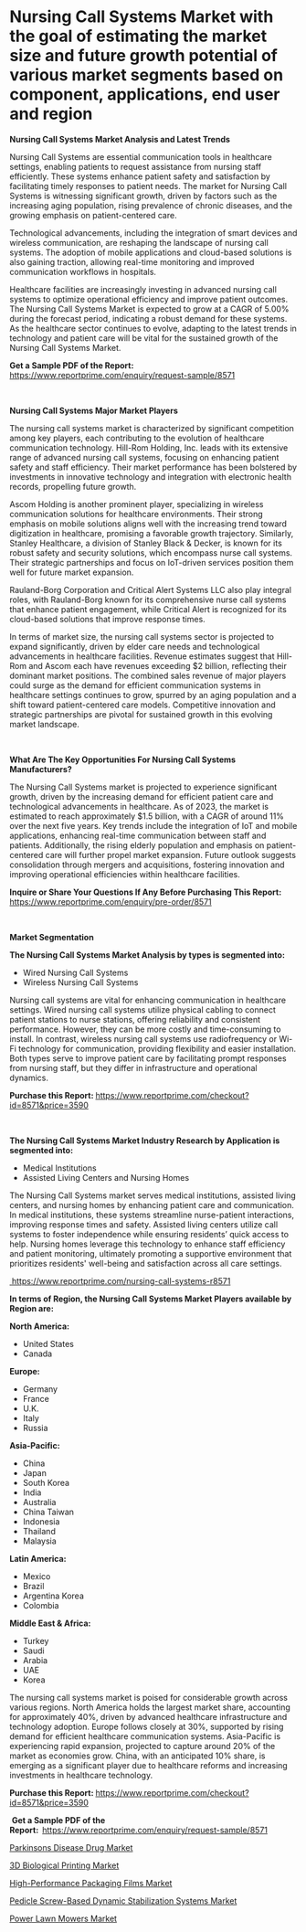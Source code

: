 <p><h1>Nursing Call Systems Market with the goal of estimating the market size and future growth potential of various market segments based on component, applications, end user and region</h1></p><p><strong>Nursing Call Systems Market Analysis and Latest Trends</strong></p>
<p><p>Nursing Call Systems are essential communication tools in healthcare settings, enabling patients to request assistance from nursing staff efficiently. These systems enhance patient safety and satisfaction by facilitating timely responses to patient needs. The market for Nursing Call Systems is witnessing significant growth, driven by factors such as the increasing aging population, rising prevalence of chronic diseases, and the growing emphasis on patient-centered care. </p><p>Technological advancements, including the integration of smart devices and wireless communication, are reshaping the landscape of nursing call systems. The adoption of mobile applications and cloud-based solutions is also gaining traction, allowing real-time monitoring and improved communication workflows in hospitals. </p><p>Healthcare facilities are increasingly investing in advanced nursing call systems to optimize operational efficiency and improve patient outcomes. The Nursing Call Systems Market is expected to grow at a CAGR of 5.00% during the forecast period, indicating a robust demand for these systems. As the healthcare sector continues to evolve, adapting to the latest trends in technology and patient care will be vital for the sustained growth of the Nursing Call Systems Market.</p></p>
<p><strong>Get a Sample PDF of the Report:&nbsp;</strong> <a href="https://www.reportprime.com/enquiry/request-sample/8571">https://www.reportprime.com/enquiry/request-sample/8571</a></p>
<p>&nbsp;</p>
<p><strong>Nursing Call Systems Major Market Players</strong></p>
<p><p>The nursing call systems market is characterized by significant competition among key players, each contributing to the evolution of healthcare communication technology. Hill-Rom Holding, Inc. leads with its extensive range of advanced nursing call systems, focusing on enhancing patient safety and staff efficiency. Their market performance has been bolstered by investments in innovative technology and integration with electronic health records, propelling future growth.</p><p>Ascom Holding is another prominent player, specializing in wireless communication solutions for healthcare environments. Their strong emphasis on mobile solutions aligns well with the increasing trend toward digitization in healthcare, promising a favorable growth trajectory. Similarly, Stanley Healthcare, a division of Stanley Black & Decker, is known for its robust safety and security solutions, which encompass nurse call systems. Their strategic partnerships and focus on IoT-driven services position them well for future market expansion.</p><p>Rauland-Borg Corporation and Critical Alert Systems LLC also play integral roles, with Rauland-Borg known for its comprehensive nurse call systems that enhance patient engagement, while Critical Alert is recognized for its cloud-based solutions that improve response times. </p><p>In terms of market size, the nursing call systems sector is projected to expand significantly, driven by elder care needs and technological advancements in healthcare facilities. Revenue estimates suggest that Hill-Rom and Ascom each have revenues exceeding $2 billion, reflecting their dominant market positions. The combined sales revenue of major players could surge as the demand for efficient communication systems in healthcare settings continues to grow, spurred by an aging population and a shift toward patient-centered care models. Competitive innovation and strategic partnerships are pivotal for sustained growth in this evolving market landscape.</p></p>
<p>&nbsp;</p>
<p><strong>What Are The Key Opportunities For Nursing Call Systems Manufacturers?</strong></p>
<p><p>The Nursing Call Systems market is projected to experience significant growth, driven by the increasing demand for efficient patient care and technological advancements in healthcare. As of 2023, the market is estimated to reach approximately $1.5 billion, with a CAGR of around 11% over the next five years. Key trends include the integration of IoT and mobile applications, enhancing real-time communication between staff and patients. Additionally, the rising elderly population and emphasis on patient-centered care will further propel market expansion. Future outlook suggests consolidation through mergers and acquisitions, fostering innovation and improving operational efficiencies within healthcare facilities.</p></p>
<p><strong>Inquire or Share Your Questions If Any Before Purchasing This Report:</strong> <a href="https://www.reportprime.com/enquiry/pre-order/8571">https://www.reportprime.com/enquiry/pre-order/8571</a></p>
<p>&nbsp;</p>
<p><strong>Market Segmentation</strong></p>
<p><strong>The Nursing Call Systems Market Analysis by types is segmented into:</strong></p>
<p><ul><li>Wired Nursing Call Systems</li><li>Wireless Nursing Call Systems</li></ul></p>
<p><p>Nursing call systems are vital for enhancing communication in healthcare settings. Wired nursing call systems utilize physical cabling to connect patient stations to nurse stations, offering reliability and consistent performance. However, they can be more costly and time-consuming to install. In contrast, wireless nursing call systems use radiofrequency or Wi-Fi technology for communication, providing flexibility and easier installation. Both types serve to improve patient care by facilitating prompt responses from nursing staff, but they differ in infrastructure and operational dynamics.</p></p>
<p><strong>Purchase this Report:&nbsp;</strong><a href="https://www.reportprime.com/checkout?id=8571&price=3590">https://www.reportprime.com/checkout?id=8571&price=3590</a></p>
<p>&nbsp;</p>
<p><strong>The Nursing Call Systems Market Industry Research by Application is segmented into:</strong></p>
<p><ul><li>Medical Institutions</li><li>Assisted Living Centers and Nursing Homes</li></ul></p>
<p><p>The Nursing Call Systems market serves medical institutions, assisted living centers, and nursing homes by enhancing patient care and communication. In medical institutions, these systems streamline nurse-patient interactions, improving response times and safety. Assisted living centers utilize call systems to foster independence while ensuring residents’ quick access to help. Nursing homes leverage this technology to enhance staff efficiency and patient monitoring, ultimately promoting a supportive environment that prioritizes residents' well-being and satisfaction across all care settings.</p></p>
<p><a href="https://www.reportprime.com/nursing-call-systems-r8571">&nbsp;https://www.reportprime.com/nursing-call-systems-r8571</a></p>
<p><strong>In terms of Region, the Nursing Call Systems Market Players available by Region are:</strong></p>
<p>
    <p> <strong> North America: </strong>
        <ul>
            <li>United States</li>
            <li>Canada</li>
        </ul>
        </p> 
    <p> <strong> Europe: </strong>
        <ul>
            <li>Germany</li>
            <li>France</li>
            <li>U.K.</li>
            <li>Italy</li>
            <li>Russia</li>
        </ul>
        </p> 
    <p> <strong> Asia-Pacific: </strong>
        <ul>
            <li>China</li>
            <li>Japan</li>
            <li>South Korea</li>
            <li>India</li>
            <li>Australia</li>
            <li>China Taiwan</li>
            <li>Indonesia</li>
            <li>Thailand</li>
            <li>Malaysia</li>
        </ul>
        </p> 
    <p> <strong> Latin America: </strong>
        <ul>
            <li>Mexico</li>
            <li>Brazil</li>
            <li>Argentina Korea</li>
            <li>Colombia</li>
        </ul>
        </p> 
    <p> <strong> Middle East & Africa: </strong>
        <ul>
            <li>Turkey</li>
            <li>Saudi</li>
            <li>Arabia</li>
            <li>UAE</li>
            <li>Korea</li>
        </ul>
    </p>
    </p>
<p><p>The nursing call systems market is poised for considerable growth across various regions. North America holds the largest market share, accounting for approximately 40%, driven by advanced healthcare infrastructure and technology adoption. Europe follows closely at 30%, supported by rising demand for efficient healthcare communication systems. Asia-Pacific is experiencing rapid expansion, projected to capture around 20% of the market as economies grow. China, with an anticipated 10% share, is emerging as a significant player due to healthcare reforms and increasing investments in healthcare technology.</p></p>
<p><strong>Purchase this Report: </strong><a href="https://www.reportprime.com/checkout?id=8571&price=3590">https://www.reportprime.com/checkout?id=8571&price=3590</a></p>
<p>&nbsp;<strong>Get a Sample PDF of the Report:&nbsp;&nbsp;</strong><a href="https://www.reportprime.com/enquiry/request-sample/8571">https://www.reportprime.com/enquiry/request-sample/8571</a></p>
<p><strong></strong></p>
<p><p><a href="https://issuu.com/reportprime-2/docs/parkinsons-disease-drug-market-size_d514c1992c974e">Parkinsons Disease Drug Market</a></p><p><a href="https://www.linkedin.com/pulse/3d-biological-printing-market-size-share-competitive-landscape-47d0f?trackingId=ygXGrOtnRmy2YLCPOqFwMQ%3D%3D">3D Biological Printing Market</a></p><p><a href="https://medium.com/@janetvalentinh15/the-high-performance-packaging-films-market-has-grown-significantly-as-a-result-of-several-8e0f1f92b567">High-Performance Packaging Films Market</a></p><p><a href="https://issuu.com/reportprime-2/docs/pedicle-screw-based-dynamic-stabili_21316ae7cba2c0">Pedicle Screw-Based Dynamic Stabilization Systems Market</a></p><p><a href="https://medium.com/@marilynfhghoster53/this-power-lawn-mowers-market-research-report-evaluates-the-key-market-trends-drivers-and-4e22d64f3617">Power Lawn Mowers Market</a></p></p>